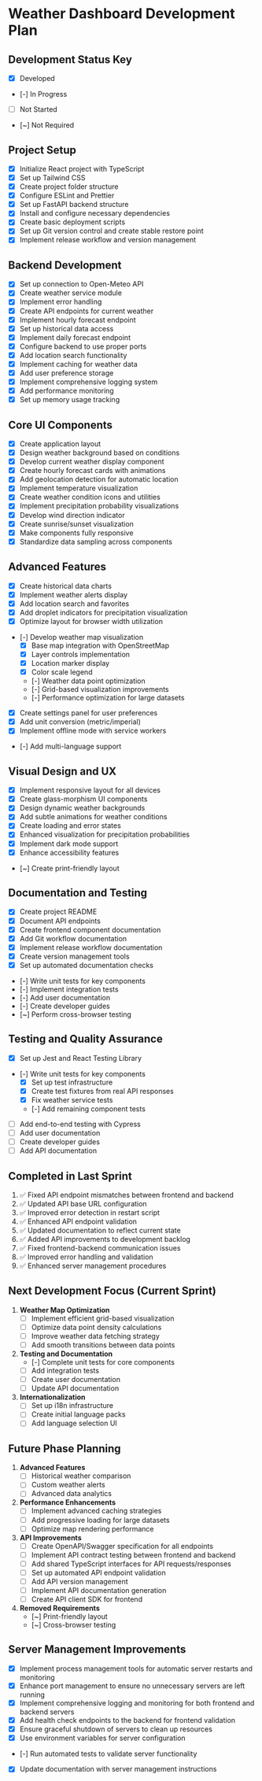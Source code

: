 # Weather Dashboard Development Plan

## Development Status Key

- [x] Developed
- [-] In Progress
- [ ] Not Started
- [~] Not Required

## Project Setup

- [x] Initialize React project with TypeScript
- [x] Set up Tailwind CSS
- [x] Create project folder structure
- [x] Configure ESLint and Prettier
- [x] Set up FastAPI backend structure
- [x] Install and configure necessary dependencies
- [x] Create basic deployment scripts
- [x] Set up Git version control and create stable restore point
- [x] Implement release workflow and version management

## Backend Development

- [x] Set up connection to Open-Meteo API
- [x] Create weather service module
- [x] Implement error handling
- [x] Create API endpoints for current weather
- [x] Implement hourly forecast endpoint
- [x] Set up historical data access
- [x] Implement daily forecast endpoint
- [x] Configure backend to use proper ports
- [x] Add location search functionality
- [x] Implement caching for weather data
- [x] Add user preference storage
- [x] Implement comprehensive logging system
- [x] Add performance monitoring
- [x] Set up memory usage tracking

## Core UI Components

- [x] Create application layout
- [x] Design weather background based on conditions
- [x] Develop current weather display component
- [x] Create hourly forecast cards with animations
- [x] Add geolocation detection for automatic location
- [x] Implement temperature visualization
- [x] Create weather condition icons and utilities
- [x] Implement precipitation probability visualizations
- [x] Develop wind direction indicator
- [x] Create sunrise/sunset visualization
- [x] Make components fully responsive
- [x] Standardize data sampling across components

## Advanced Features

- [x] Create historical data charts
- [x] Implement weather alerts display
- [x] Add location search and favorites
- [x] Add droplet indicators for precipitation visualization
- [x] Optimize layout for browser width utilization
- [-] Develop weather map visualization
  - [x] Base map integration with OpenStreetMap
  - [x] Layer controls implementation
  - [x] Location marker display
  - [x] Color scale legend
  - [-] Weather data point optimization
  - [-] Grid-based visualization improvements
  - [-] Performance optimization for large datasets
- [x] Create settings panel for user preferences
- [x] Add unit conversion (metric/imperial)
- [x] Implement offline mode with service workers
- [-] Add multi-language support

## Visual Design and UX

- [x] Implement responsive layout for all devices
- [x] Create glass-morphism UI components
- [x] Design dynamic weather backgrounds
- [x] Add subtle animations for weather conditions
- [x] Create loading and error states
- [x] Enhanced visualization for precipitation probabilities
- [x] Implement dark mode support
- [x] Enhance accessibility features
- [~] Create print-friendly layout

## Documentation and Testing

- [x] Create project README
- [x] Document API endpoints
- [x] Create frontend component documentation
- [x] Add Git workflow documentation
- [x] Implement release workflow documentation
- [x] Create version management tools
- [x] Set up automated documentation checks
- [-] Write unit tests for key components
- [-] Implement integration tests
- [-] Add user documentation
- [-] Create developer guides
- [~] Perform cross-browser testing

## Testing and Quality Assurance

- [x] Set up Jest and React Testing Library
- [-] Write unit tests for key components
  - [x] Set up test infrastructure
  - [x] Create test fixtures from real API responses
  - [x] Fix weather service tests
  - [-] Add remaining component tests
- [ ] Add end-to-end testing with Cypress
- [ ] Add user documentation
- [ ] Create developer guides
- [ ] Add API documentation

## Completed in Last Sprint

1. ✅ Fixed API endpoint mismatches between frontend and backend
2. ✅ Updated API base URL configuration
3. ✅ Improved error detection in restart script
4. ✅ Enhanced API endpoint validation
5. ✅ Updated documentation to reflect current state
6. ✅ Added API improvements to development backlog
7. ✅ Fixed frontend-backend communication issues
8. ✅ Improved error handling and validation
9. ✅ Enhanced server management procedures

## Next Development Focus (Current Sprint)

1. **Weather Map Optimization**
   - [ ] Implement efficient grid-based visualization
   - [ ] Optimize data point density calculations
   - [ ] Improve weather data fetching strategy
   - [ ] Add smooth transitions between data points

2. **Testing and Documentation**
   - [-] Complete unit tests for core components
   - [ ] Add integration tests
   - [ ] Create user documentation
   - [ ] Update API documentation

3. **Internationalization**
   - [ ] Set up i18n infrastructure
   - [ ] Create initial language packs
   - [ ] Add language selection UI

## Future Phase Planning

1. **Advanced Features**
   - [ ] Historical weather comparison
   - [ ] Custom weather alerts
   - [ ] Advanced data analytics

2. **Performance Enhancements**
   - [ ] Implement advanced caching strategies
   - [ ] Add progressive loading for large datasets
   - [ ] Optimize map rendering performance

3. **API Improvements**
   - [ ] Create OpenAPI/Swagger specification for all endpoints
   - [ ] Implement API contract testing between frontend and backend
   - [ ] Add shared TypeScript interfaces for API requests/responses
   - [ ] Set up automated API endpoint validation
   - [ ] Add API version management
   - [ ] Implement API documentation generation
   - [ ] Create API client SDK for frontend

4. **Removed Requirements**
   - [~] Print-friendly layout
   - [~] Cross-browser testing

## Server Management Improvements

- [x] Implement process management tools for automatic server restarts and monitoring
- [x] Enhance port management to ensure no unnecessary servers are left running
- [x] Implement comprehensive logging and monitoring for both frontend and backend servers
- [x] Add health check endpoints to the backend for frontend validation
- [x] Ensure graceful shutdown of servers to clean up resources
- [x] Use environment variables for server configuration
- [-] Run automated tests to validate server functionality
- [x] Update documentation with server management instructions
